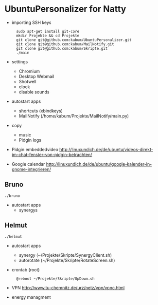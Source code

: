 UbuntuPersonalizer for Natty
============================

* importing SSH keys

		sudo apt-get install git-core
		mkdir Projekte && cd Projekte
		git clone git@github.com:kabum/UbuntuPersonalizer.git
		git clone git@github.com:kabum/MailNotify.git
		git clone git@github.com:kabum/Skripte.git
		./main

* settings
	* Chromium
	* Desktop Webmail
	* Shotwell
	* clock
	* disable sounds
* autostart apps
	* shortcuts (xbindkeys)
	* MailNotify (/home/kabum/Projekte/MailNotify/main.py)
* copy
	* music
	* Pidgin logs
* Pidgin embeddedvideo http://linuxundich.de/de/ubuntu/videos-direkt-im-chat-fenster-von-pidgin-betrachten/
* Google calendar http://linuxundich.de/de/ubuntu/google-kalender-in-gnome-integrieren/

Bruno
-----

	./bruno
	
* autostart apps
	* synergys
	
Helmut
------

	./helmut
	
* autostart apps
	* synergy (~/Projekte/Skripte/SynergyClient.sh)
	* autorotate (~/Projekte/Skripte/RotateScreen.sh)
* crontab (root)

		@reboot ~/Projekte/Skripte/UpDown.sh

* VPN http://www.tu-chemnitz.de/urz/netz/vpn/vpnc.html
* energy managment
